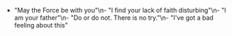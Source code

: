 - "May the Force be with you"\n- "I find your lack of faith disturbing"\n- "I am your father"\n- "Do or do not. There is no try."\n- "I've got a bad feeling about this"
